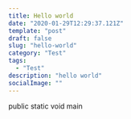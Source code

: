 ```yaml
---
title: Hello world
date: "2020-01-29T12:29:37.121Z"
template: "post"
draft: false
slug: "hello-world"
category: "Test"
tags:
  - "Test"
description: "hello world"
socialImage: ""
---
```


public static void main
